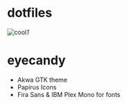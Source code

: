 # dotfiles

![cool](https://raw.githubusercontent.com/berkiyo/dotfiles/master/screenshots/cool.png)*1*

# eyecandy

* Akwa GTK theme
* Papirus Icons
* Fira Sans & IBM Plex Mono for fonts
